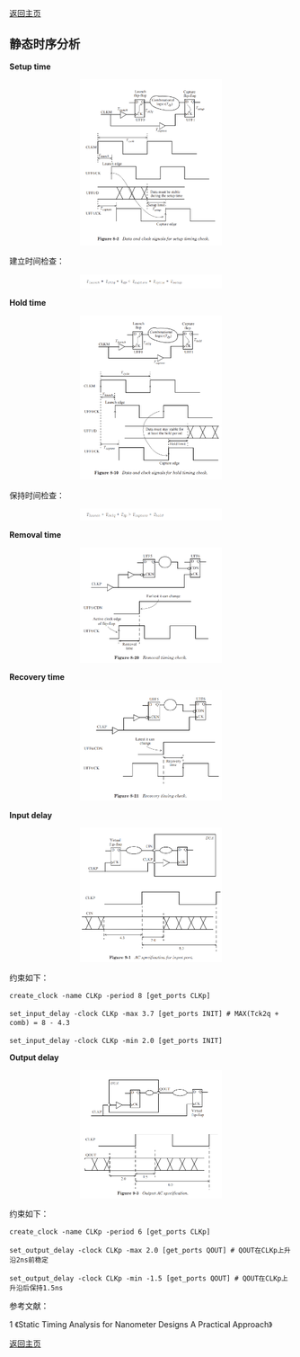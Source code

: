 [返回主页](../../README.md)

## 静态时序分析

**Setup time**

<p align="center"><img src="./fig1.png" width="50%" height="50%"></p>

<!--$$T_{launch}+T_{ck2q}+T_{dp}<T_{capture}+T_{cycle}-T_{setup}$$-->
建立时间检查：
<p align="center"><img src="./eq1.png" width="50%" height="50%"></p>

**Hold time**

<p align="center"><img src="./fig2.png" width="50%" height="50%"></p>

<!--$$T_{launch}+T_{ck2q}+T_{dp}>T_{capture}+T_{hold}$$-->
保持时间检查：
<p align="center"><img src="./eq2.png" width="50%" height="50%"></p>

**Removal time**

<p align="center"><img src="./fig3.png" width="50%" height="50%"></p>

**Recovery time**

<p align="center"><img src="./fig4.png" width="50%" height="50%"></p>

**Input delay**

<p align="center"><img src="./fig5.png" width="50%" height="50%"></p>

约束如下：

```
create_clock -name CLKp -period 8 [get_ports CLKp]

set_input_delay -clock CLKp -max 3.7 [get_ports INIT] # MAX(Tck2q + comb) = 8 - 4.3

set_input_delay -clock CLKp -min 2.0 [get_ports INIT]
```


**Output delay**

<p align="center"><img src="./fig6.png" width="50%" height="50%"></p>

约束如下：

```
create_clock -name CLKp -period 6 [get_ports CLKp]

set_output_delay -clock CLKp -max 2.0 [get_ports QOUT] # QOUT在CLKp上升沿2ns前稳定

set_output_delay -clock CLKp -min -1.5 [get_ports QOUT] # QOUT在CLKp上升沿后保持1.5ns
```


参考文献：

1 《Static Timing Analysis for Nanometer Designs A Practical Approach》

[返回主页](../../README.md)

<script type="text/javascript">
  document.body.style.backgroundColor='#fdefe6';
</script>